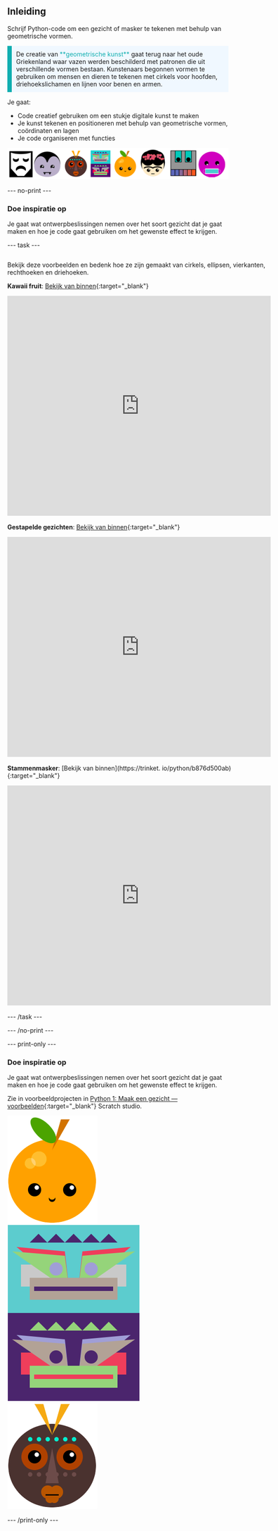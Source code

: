 ## Inleiding

Schrijf Python-code om een gezicht of masker te tekenen met behulp van geometrische vormen.

<p style="border-left: solid; border-width:10px; border-color: #0faeb0; background-color: aliceblue; padding: 10px;">
De creatie van <span style="color: #0faeb0">**geometrische kunst**</span> gaat terug naar het oude Griekenland waar vazen werden beschilderd met patronen die uit verschillende vormen bestaan. Kunstenaars begonnen vormen te gebruiken om mensen en dieren te tekenen met cirkels voor hoofden, driehoekslichamen en lijnen voor benen en armen.
</p>

Je gaat:

+ Code creatief gebruiken om een stukje digitale kunst te maken
+ Je kunst tekenen en positioneren met behulp van geometrische vormen, coördinaten en lagen
+ Je code organiseren met functies

![Voorbeelden van verschillende gezichten.](images/strip.png)

--- no-print ---

### Doe inspiratie op

Je gaat wat ontwerpbeslissingen nemen over het soort gezicht dat je gaat maken en hoe je code gaat gebruiken om het gewenste effect te krijgen.

--- task ---
<div style="display: flex; flex-wrap: wrap">
<div style="flex-basis: 175px; flex-grow: 1">  

Bekijk deze voorbeelden en bedenk hoe ze zijn gemaakt van cirkels, ellipsen, vierkanten, rechthoeken en driehoeken.

**Kawaii fruit**: [Bekijk van binnen](https://trinket.io/python/6bad88800b){:target="_blank"}
<div class="trinket">
  <iframe src="https://trinket.io/embed/python/6bad88800b?outputOnly=true&start=result" width="600" height="500" frameborder="0" marginwidth="0" marginheight="0" allowfullscreen>
  </iframe>
</div>

**Gestapelde gezichten**: [Bekijk van binnen](https://trinket.io/python/f90794771c){:target="_blank"}
<div class="trinket">
  <iframe src="https://trinket.io/embed/python/f90794771c?outputOnly=true&start=result" width="600" height="500" frameborder="0" marginwidth="0" marginheight="0" allowfullscreen>
  </iframe>
</div>

**Stammenmasker**: [Bekijk van binnen](https://trinket. io/python/b876d500ab){:target="_blank"}
<div class="trinket">
  <iframe src="https://trinket.io/embed/python/b876d500ab?outputOnly=true&start=result" width="600" height="500" frameborder="0" marginwidth="0" marginheight="0" allowfullscreen>
  </iframe>
</div>

</div>
</div>

--- /task ---

--- /no-print ---

--- print-only ---

### Doe inspiratie op

Je gaat wat ontwerpbeslissingen nemen over het soort gezicht dat je gaat maken en hoe je code gaat gebruiken om het gewenste effect te krijgen.

Zie in voorbeeldprojecten in [Python 1: Maak een gezicht — voorbeelden](https://trinket.io/library/folder/make-a-face-examples){:target="_blank"} Scratch studio.

![Het output gebied van het Kawaii-fruitproject.](images/smile.png) ![Het uitvoergebied van de gestapelde gezichtenproject.](images/stacked.png) ![Het output gebied van het stammenmasker project.](images/tribal.png)

--- /print-only ---

